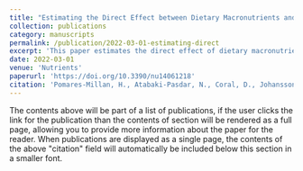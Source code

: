 ```yaml
---
title: "Estimating the Direct Effect between Dietary Macronutrients and Cardiometabolic Disease, Accounting for Mediation by Adiposity and Physical Activity"
collection: publications
category: manuscripts
permalink: /publication/2022-03-01-estimating-direct
excerpt: 'This paper estimates the direct effect of dietary macronutrients on cardiometabolic disease, accounting for mediation by adiposity and physical activity.'
date: 2022-03-01
venue: 'Nutrients'
paperurl: 'https://doi.org/10.3390/nu14061218'
citation: 'Pomares-Millan, H., Atabaki-Pasdar, N., Coral, D., Johansson, I., Giordano, G. N., Franks, P. W. (2022). &quot;Estimating the Direct Effect between Dietary Macronutrients and Cardiometabolic Disease, Accounting for Mediation by Adiposity and Physical Activity.&quot; <i>Nutrients</i>, 14(6), 1218.'
---
```


The contents above will be part of a list of publications, if the user clicks the link for the publication than the contents of section will be rendered as a full page, allowing you to provide more information about the paper for the reader. When publications are displayed as a single page, the contents of the above "citation" field will automatically be included below this section in a smaller font.
